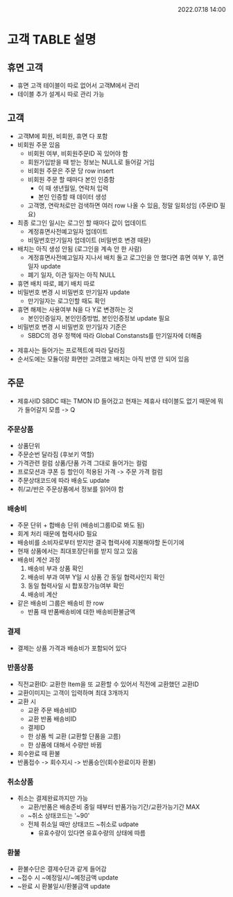 <div style="text-align: right"> 2022.07.18 14:00 </div>

# 고객 TABLE 설명

## 휴면 고객
- 휴면 고객 테이블이 따로 없어서 고객M에서 관리
- 테이블 추가 설계시 따로 관리 가능

## 고객
- 고객M에 회원, 비회원, 휴면 다 포함
- 비회원 주문 있음
    - 비회원 여부, 비회원주문ID 꼭 있어야 함
    - 회원가입받을 때 받는 정보는 NULL로 들어갈 거임
    - 비회원 주문은 주문 당 row insert
    - 비회원 주문 할 때마다 본인 인증함
        - 이 때 생년월일, 연락처 입력
        - 본인 인증할 때 데이터 생성
    - 고객명, 연락처로만 검색하면 여러 row 나올 수 있음, 정말 일회성임 (주문ID 필요)
- 최종 로그인 일시는 로그인 할 때마다 값이 업데이트
    - 계정휴면사전예고일자 업데이트
    - 비밀번호만기일자 업데이트 (비밀번호 변경 때문)
- 배치는 아직 생성 안됨 (로그인을 계속 안 한 사람)
    - 계정휴면사전예고일자 지나서 배치 돌고 로그인을 안 했다면 휴면 여부 Y, 휴면 일자 update
    - 폐기 일자, 이관 일자는 아직 NULL
- 휴면 배치 따로, 폐기 배치 따로
- 비밀번호 변경 시 비밀번호 만기일자 update
    - 만기일자는 로그인할 때도 확인
- 휴면 해제는 사용여부 N을 다 Y로 변경하는 것
    - 본인인증일자, 본인인증방법, 본인인증정보 update 필요
- 비밀번호 변경 시 비밀번호 만기일자 기준은
    - SBDC의 경우 정책에 따라 Global Constansts를 만기일자에 더해줌

* 제휴사는 들어가는 프로젝트에 따라 달라짐
* 순서도에는 모듈이랑 화면만 고려했고 배치는 아직 반영 안 되어 있음

## 주문
- 제휴사ID SBDC 때는 TMON ID 들어갔고 현재는 제휴사 테이블도 없기 때문에 뭐가 들어갈지 모름 -> Q

### 주문상품
- 상품단위
- 주문순번 달라짐 (후보키 역할)
- 가격관련 컬럼 상품/단품 가격 그대로 들어가는 컬럼
- 프로모션과 쿠폰 등 할인이 적용된 가격 -> 주문 가격 컬럼
- 주문상태코드에 따라 배송도 update
- 취/교/반은 주문상품에서 정보를 읽어야 함

### 배송비
- 주문 단위 + 합배송 단위 (배송비그룹ID로 봐도 됨)
- 회계 처리 때문에 협력사ID 필요
- 배송비를 소비자로부터 받지만 결국 협력사에 지불해야할 돈이기에
- 현재 상품에서는 최대포장단위를 받지 않고 있음
- 배송비 계산 과정
    1. 배송비 부과 상품 확인
    2. 배송비 부과 여부 Y일 시 상품 간 동일 협력사인지 확인
    3. 동일 협력사일 시 합포장가능여부 확인
    4. 배송비 계산
- 같은 배송비 그룹은 배송비 한 row
    - 반품 때 반품배송비에 대한 배송비환불금액

### 결제
- 결제는 상품 가격과 배송비가 포함되어 있다

### 반품상품
- 직전교환ID: 교환한 Item을 또 교환할 수 있어서 직전에 교환했던 교환ID
- 교환이미지는 고객이 입력하며 최대 3개까지
- 교환 시
    - 교환 주문 배송비ID
    - 교환 반품 배송비ID
    - 결제ID
    - 한 상품 씩 교환 (교환할 단품을 고름)
    - 한 상품에 대해서 수량만 바뀜
- 회수완료 때 환불
- 반품접수 -> 회수지시 -> 반품승인(회수완료이자 환불)

### 취소상품
- 취소는 결제완료까지만 가능
    - 교환/반품은 배송준비 중일 때부터 반품가능기간/교환가능기간 MAX
    - ~취소 상태코드는 '~90'
    - 전체 취소일 때만 상태코드 ~취소로 udpate
        - 유효수량이 있다면 유효수량의 상태에 따름

### 환불
- 환불수단은 결제수단과 같게 들어감
- ~접수 시 ~예정일시/~예정금액 update
- ~완료 시 환불일시/환불금액 update